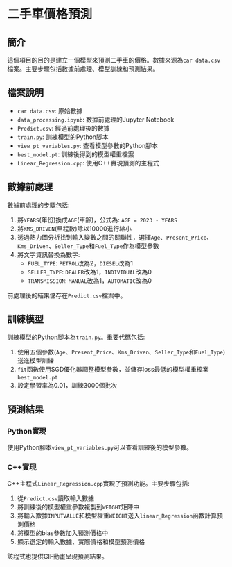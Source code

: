 

# 二手車價格預測

## 簡介

這個項目的目的是建立一個模型來預測二手車的價格。數據來源為`car data.csv`檔案。主要步驟包括數據前處理、模型訓練和預測結果。

## 檔案說明

- `car data.csv`: 原始數據
- `data_processing.ipynb`: 數據前處理的Jupyter Notebook
- `Predict.csv`: 經過前處理後的數據
- `train.py`: 訓練模型的Python腳本
- `view_pt_variables.py`: 查看模型參數的Python腳本
- `best_model.pt`: 訓練後得到的模型權重檔案
- `Linear_Regression.cpp`: 使用C++實現預測的主程式

## 數據前處理

數據前處理的步驟包括:

1. 將`YEARS`(年份)換成`AGE`(車齡)，公式為: `AGE = 2023 - YEARS`
2. 將`KMS_DRIVEN`(里程數)除以10000進行縮小
3. 透過熱力圖分析找到輸入變數之間的關聯性，選擇`Age`、`Present_Price`、`Kms_Driven`、`Seller_Type`和`Fuel_Type`作為模型參數
4. 將文字資訊替換為數字:
   - `FUEL_TYPE`: `PETROL`改為2，`DIESEL`改為1
   - `SELLER_TYPE`: `DEALER`改為1，`INDIVIDUAL`改為0
   - `TRANSMISSION`: `MANUAL`改為1，`AUTOMATIC`改為0

前處理後的結果儲存在`Predict.csv`檔案中。

## 訓練模型

訓練模型的Python腳本為`train.py`。重要代碼包括:

1. 使用五個參數(`Age`、`Present_Price`、`Kms_Driven`、`Seller_Type`和`Fuel_Type`)送進模型訓練
2. `fit`函數使用SGD優化器調整模型參數，並儲存loss最低的模型權重檔案`best_model.pt`
3. 設定學習率為0.01，訓練3000個批次

## 預測結果

### Python實現

使用Python腳本`view_pt_variables.py`可以查看訓練後的模型參數。

### C++實現

C++主程式`Linear_Regression.cpp`實現了預測功能。主要步驟包括:

1. 從`Predict.csv`讀取輸入數據
2. 將訓練後的模型權重參數複製到`WEIGHT`矩陣中
3. 將輸入數據`INPUTVALUE`和模型權重`WEIGHT`送入`linear_Regression`函數計算預測價格
4. 將模型的bias參數加入預測價格中
5. 顯示選定的輸入數據、實際價格和模型預測價格

該程式也提供GIF動畫呈現預測結果。